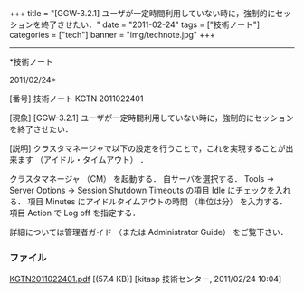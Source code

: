 ﻿+++
title = "[GGW-3.2.1] ユーザが一定時間利用していない時に，強制的にセッションを終了させたい．"
date = "2011-02-24"
tags = ["技術ノート"]
categories = ["tech"]
banner = "img/technote.jpg"
+++

-----------------------------------------------------------------------------------------------------------------------------

*技術ノート

2011/02/24*


[番号]
技術ノート KGTN 2011022401

[現象]
[GGW-3.2.1]
ユーザが一定時間利用していない時に，強制的にセッションを終了させたい．

[説明]
クラスタマネージャで以下の設定を行うことで，これを実現することが出来ます
（アイドル・タイムアウト） ．

クラスタマネージャ （CM） を起動する．
自サーバを選択する．
Tools → Server Options → Session Shutdown
Timeouts の項目 Idle にチェックを入れる．
項目 Minutes にアイドルタイムアウトの時間 （単位は分） を入力する．
項目 Action で Log off を指定する．

詳細については管理者ガイド （または Administrator Guide） をご覧下さい．


### ファイル

 
 


[KGTN2011022401.pdf](http://techreport.kitasp.net/attachments/download/495/KGTN2011022401.pdf)
 [(57.4 KB)] [kitasp 技術センター, 2011/02/24
10:04]


 


 

